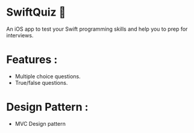 # SwiftQuiz 

An iOS app to test your Swift programming skills and help you to prep for interviews.


# Features :

* Multiple choice questions.
* True/false questions.


# Design Pattern :

* MVC Design pattern

